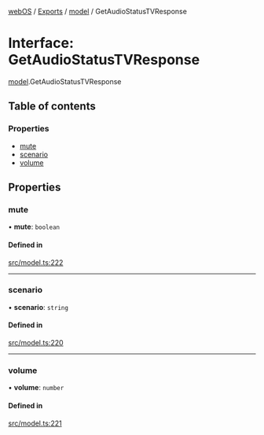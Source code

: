 [webOS](../README.md) / [Exports](../modules.md) / [model](../modules/model.md) / GetAudioStatusTVResponse

# Interface: GetAudioStatusTVResponse

[model](../modules/model.md).GetAudioStatusTVResponse

## Table of contents

### Properties

- [mute](model.GetAudioStatusTVResponse.md#mute)
- [scenario](model.GetAudioStatusTVResponse.md#scenario)
- [volume](model.GetAudioStatusTVResponse.md#volume)

## Properties

### mute

• **mute**: `boolean`

#### Defined in

[src/model.ts:222](https://github.com/Dabolus/webos-tv/blob/34d8c22/src/model.ts#L222)

___

### scenario

• **scenario**: `string`

#### Defined in

[src/model.ts:220](https://github.com/Dabolus/webos-tv/blob/34d8c22/src/model.ts#L220)

___

### volume

• **volume**: `number`

#### Defined in

[src/model.ts:221](https://github.com/Dabolus/webos-tv/blob/34d8c22/src/model.ts#L221)

